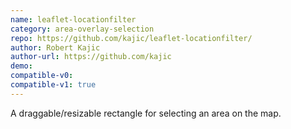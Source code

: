 ```yaml
---
name: leaflet-locationfilter
category: area-overlay-selection
repo: https://github.com/kajic/leaflet-locationfilter/
author: Robert Kajic
author-url: https://github.com/kajic
demo: 
compatible-v0:
compatible-v1: true
---
```


A draggable/resizable rectangle for selecting an area on the map.
